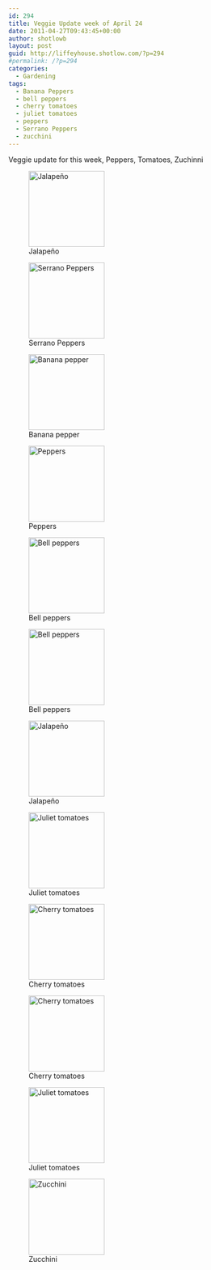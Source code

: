 ```yaml
---
id: 294
title: Veggie Update week of April 24
date: 2011-04-27T09:43:45+00:00
author: shotlowb
layout: post
guid: http://liffeyhouse.shotlow.com/?p=294
#permalink: /?p=294
categories:
  - Gardening
tags:
  - Banana Peppers
  - bell peppers
  - cherry tomatoes
  - juliet tomatoes
  - peppers
  - Serrano Peppers
  - zucchini
---
```

Veggie update for this week, Peppers, Tomatoes, Zuchinni

<div id='gallery-5' class='gallery galleryid-294 gallery-columns-3 gallery-size-thumbnail'>
  <figure class='gallery-item'>

  <div class='gallery-icon landscape'>
    <a href='http://localhost:4567/wp-content/uploads/2011/04/P4270181-e1303910017638.jpg'><img width="150" height="150" src="http://localhost:4567/wp-content/uploads/2011/04/P4270181-e1303910017638-150x150.jpg" class="attachment-thumbnail size-thumbnail" alt="Jalapeño" aria-describedby="gallery-5-290" srcset="http://localhost:4567/wp-content/uploads/2011/04/P4270181-e1303910017638-150x150.jpg 150w, http://localhost:4567/wp-content/uploads/2011/04/P4270181-e1303910017638-100x100.jpg 100w" sizes="100vw" /></a>
  </div><figcaption class='wp-caption-text gallery-caption' id='gallery-5-290'> Jalapeño </figcaption></figure><figure class='gallery-item'>

  <div class='gallery-icon landscape'>
    <a href='http://localhost:4567/wp-content/uploads/2011/04/P4270185-e1303910078586.jpg'><img width="150" height="150" src="http://localhost:4567/wp-content/uploads/2011/04/P4270185-e1303910078586-150x150.jpg" class="attachment-thumbnail size-thumbnail" alt="Serrano Peppers" aria-describedby="gallery-5-286" srcset="http://localhost:4567/wp-content/uploads/2011/04/P4270185-e1303910078586-150x150.jpg 150w, http://localhost:4567/wp-content/uploads/2011/04/P4270185-e1303910078586-100x100.jpg 100w" sizes="100vw" /></a>
  </div><figcaption class='wp-caption-text gallery-caption' id='gallery-5-286'> Serrano Peppers </figcaption></figure><figure class='gallery-item'>

  <div class='gallery-icon portrait'>
    <a href='http://localhost:4567/wp-content/uploads/2011/04/P4270186-e1303909982549.jpg'><img width="150" height="150" src="http://localhost:4567/wp-content/uploads/2011/04/P4270186-e1303909982549-150x150.jpg" class="attachment-thumbnail size-thumbnail" alt="Banana pepper" aria-describedby="gallery-5-285" srcset="http://localhost:4567/wp-content/uploads/2011/04/P4270186-e1303909982549-150x150.jpg 150w, http://localhost:4567/wp-content/uploads/2011/04/P4270186-e1303909982549-100x100.jpg 100w" sizes="100vw" /></a>
  </div><figcaption class='wp-caption-text gallery-caption' id='gallery-5-285'> Banana pepper </figcaption></figure><figure class='gallery-item'>

  <div class='gallery-icon landscape'>
    <a href='http://localhost:4567/wp-content/uploads/2011/04/P4270187-e1303913989591.jpg'><img width="150" height="150" src="http://localhost:4567/wp-content/uploads/2011/04/P4270187-e1303913989591-150x150.jpg" class="attachment-thumbnail size-thumbnail" alt="Peppers" aria-describedby="gallery-5-284" srcset="http://localhost:4567/wp-content/uploads/2011/04/P4270187-e1303913989591-150x150.jpg 150w, http://localhost:4567/wp-content/uploads/2011/04/P4270187-e1303913989591-100x100.jpg 100w" sizes="100vw" /></a>
  </div><figcaption class='wp-caption-text gallery-caption' id='gallery-5-284'> Peppers </figcaption></figure><figure class='gallery-item'>

  <div class='gallery-icon landscape'>
    <a href='http://localhost:4567/wp-content/uploads/2011/04/P4270188-e1303914109562.jpg'><img width="150" height="150" src="http://localhost:4567/wp-content/uploads/2011/04/P4270188-e1303914109562-150x150.jpg" class="attachment-thumbnail size-thumbnail" alt="Bell peppers" aria-describedby="gallery-5-283" srcset="http://localhost:4567/wp-content/uploads/2011/04/P4270188-e1303914109562-150x150.jpg 150w, http://localhost:4567/wp-content/uploads/2011/04/P4270188-e1303914109562-100x100.jpg 100w" sizes="100vw" /></a>
  </div><figcaption class='wp-caption-text gallery-caption' id='gallery-5-283'> Bell peppers </figcaption></figure><figure class='gallery-item'>

  <div class='gallery-icon portrait'>
    <a href='http://localhost:4567/wp-content/uploads/2011/04/P4270190-e1303909911598.jpg'><img width="150" height="150" src="http://localhost:4567/wp-content/uploads/2011/04/P4270190-e1303909911598-150x150.jpg" class="attachment-thumbnail size-thumbnail" alt="Bell peppers" aria-describedby="gallery-5-281" srcset="http://localhost:4567/wp-content/uploads/2011/04/P4270190-e1303909911598-150x150.jpg 150w, http://localhost:4567/wp-content/uploads/2011/04/P4270190-e1303909911598-100x100.jpg 100w" sizes="100vw" /></a>
  </div><figcaption class='wp-caption-text gallery-caption' id='gallery-5-281'> Bell peppers </figcaption></figure><figure class='gallery-item'>

  <div class='gallery-icon landscape'>
    <a href='http://localhost:4567/wp-content/uploads/2011/04/P4270191-e1303913585182.jpg'><img width="150" height="150" src="http://localhost:4567/wp-content/uploads/2011/04/P4270191-e1303913585182-150x150.jpg" class="attachment-thumbnail size-thumbnail" alt="Jalapeño" aria-describedby="gallery-5-280" srcset="http://localhost:4567/wp-content/uploads/2011/04/P4270191-e1303913585182-150x150.jpg 150w, http://localhost:4567/wp-content/uploads/2011/04/P4270191-e1303913585182-100x100.jpg 100w" sizes="100vw" /></a>
  </div><figcaption class='wp-caption-text gallery-caption' id='gallery-5-280'> Jalapeño </figcaption></figure><figure class='gallery-item'>

  <div class='gallery-icon landscape'>
    <a href='http://localhost:4567/wp-content/uploads/2011/04/P4270182-e1303910031724.jpg'><img width="150" height="150" src="http://localhost:4567/wp-content/uploads/2011/04/P4270182-e1303910031724-150x150.jpg" class="attachment-thumbnail size-thumbnail" alt="Juliet tomatoes" aria-describedby="gallery-5-289" srcset="http://localhost:4567/wp-content/uploads/2011/04/P4270182-e1303910031724-150x150.jpg 150w, http://localhost:4567/wp-content/uploads/2011/04/P4270182-e1303910031724-100x100.jpg 100w" sizes="100vw" /></a>
  </div><figcaption class='wp-caption-text gallery-caption' id='gallery-5-289'> Juliet tomatoes </figcaption></figure><figure class='gallery-item'>

  <div class='gallery-icon landscape'>
    <a href='http://localhost:4567/wp-content/uploads/2011/04/P4270183-e1303910046621.jpg'><img width="150" height="150" src="http://localhost:4567/wp-content/uploads/2011/04/P4270183-e1303910046621-150x150.jpg" class="attachment-thumbnail size-thumbnail" alt="Cherry tomatoes" aria-describedby="gallery-5-288" srcset="http://localhost:4567/wp-content/uploads/2011/04/P4270183-e1303910046621-150x150.jpg 150w, http://localhost:4567/wp-content/uploads/2011/04/P4270183-e1303910046621-100x100.jpg 100w" sizes="100vw" /></a>
  </div><figcaption class='wp-caption-text gallery-caption' id='gallery-5-288'> Cherry tomatoes </figcaption></figure><figure class='gallery-item'>

  <div class='gallery-icon landscape'>
    <a href='http://localhost:4567/wp-content/uploads/2011/04/P4270184-e1303910064216.jpg'><img width="150" height="150" src="http://localhost:4567/wp-content/uploads/2011/04/P4270184-e1303910064216-150x150.jpg" class="attachment-thumbnail size-thumbnail" alt="Cherry tomatoes" aria-describedby="gallery-5-287" srcset="http://localhost:4567/wp-content/uploads/2011/04/P4270184-e1303910064216-150x150.jpg 150w, http://localhost:4567/wp-content/uploads/2011/04/P4270184-e1303910064216-100x100.jpg 100w" sizes="100vw" /></a>
  </div><figcaption class='wp-caption-text gallery-caption' id='gallery-5-287'> Cherry tomatoes </figcaption></figure><figure class='gallery-item'>

  <div class='gallery-icon landscape'>
    <a href='http://localhost:4567/wp-content/uploads/2011/04/P4270189-e1303914236532.jpg'><img width="150" height="150" src="http://localhost:4567/wp-content/uploads/2011/04/P4270189-e1303914236532-150x150.jpg" class="attachment-thumbnail size-thumbnail" alt="Juliet tomatoes" aria-describedby="gallery-5-282" srcset="http://localhost:4567/wp-content/uploads/2011/04/P4270189-e1303914236532-150x150.jpg 150w, http://localhost:4567/wp-content/uploads/2011/04/P4270189-e1303914236532-100x100.jpg 100w" sizes="100vw" /></a>
  </div><figcaption class='wp-caption-text gallery-caption' id='gallery-5-282'> Juliet tomatoes </figcaption></figure><figure class='gallery-item'>

  <div class='gallery-icon landscape'>
    <a href='http://localhost:4567/wp-content/uploads/2011/04/P4270193-e1303909652265.jpg'><img width="150" height="150" src="http://localhost:4567/wp-content/uploads/2011/04/P4270193-e1303909652265-150x150.jpg" class="attachment-thumbnail size-thumbnail" alt="Zucchini" aria-describedby="gallery-5-278" srcset="http://localhost:4567/wp-content/uploads/2011/04/P4270193-e1303909652265-150x150.jpg 150w, http://localhost:4567/wp-content/uploads/2011/04/P4270193-e1303909652265-100x100.jpg 100w" sizes="100vw" /></a>
  </div><figcaption class='wp-caption-text gallery-caption' id='gallery-5-278'> Zucchini </figcaption></figure>
</div>
